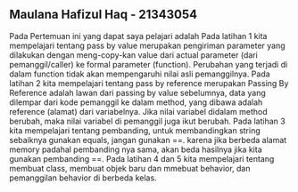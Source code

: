 ## Maulana Hafizul Haq - 21343054
Pada Pertemuan ini yang dapat saya pelajari adalah Pada latihan 1 kita mempelajari tentang pass by value merupakan pengiriman parameter yang dilakukan dengan meng-copy-kan value dari actual parameter (dari pemanggil/caller) ke formal parameter (function). Perubahan yang terjadi di dalam function tidak akan mempengaruhi nilai asli pemanggilnya. Pada latihan 2 kita mempelajari tentang pass by reference merupakan Passing By Reference adalah lawan dari passing by value sebelumnya, data yang dilempar dari kode pemanggil ke dalam method, yang dibawa adalah reference (alamat) dari variabelnya. Jika nilai variabel didalam method berubah, maka nilai variabel di pemanggil juga ikut berubah. Pada latihan 3 kita mempelajari tentang pembanding, untuk membandingkan string sebaiknya gunakan equals, jangan gunakan ==. karena jika berbeda alamat memory padahal pembanding nya sama, akan beda hasilnya jika kita gunakan pembanding ==. Pada latihan 4 dan 5 kita mempelajari tentang membuat class, membuat objek baru dan mmebuat behavior, dan pemanggilan behavior di berbeda kelas.
